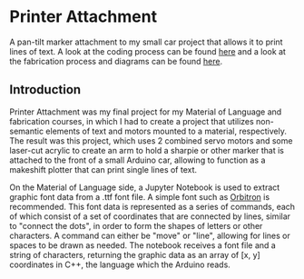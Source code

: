 # Printer Attachment

A pan-tilt marker attachment to my small car project that allows it to print lines of text. A look at the coding process can be found [here](https://wp.nyu.edu/yonatanrozin/printer-robot/) and a look at the fabrication process and diagrams can be found [here](http://wp.nyu.edu/yonatanrozin/toy-car-printer-attachment/).

## Introduction

Printer Attachment was my final project for my Material of Language and fabrication courses, in which I had to create a project that utilizes non-semantic elements of text and motors mounted to a material, respectively. The result was this project, which uses 2 combined servo motors and some laser-cut acrylic to create an arm to hold a sharpie or other marker that is attached to the front of a small Arduino car, allowing to function as a makeshift plotter that can print single lines of text. 

On the Material of Language side, a Jupyter Notebook is used to extract graphic font data from a .ttf font file. A simple font such as [Orbitron](https://fonts.google.com/specimen/Orbitron) is recommended. This font data is represented as a series of commands, each of which consist of a set of coordinates that are connected by lines, similar to "connect the dots", in order to form the shapes of letters or other characters. A command can either be "move" or "line", allowing for lines or spaces to be drawn as needed. The notebook receives a font file and a string of characters, returning the graphic data as an array of [x, y] coordinates in C++, the language which the Arduino reads.
